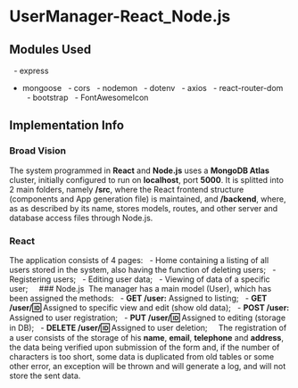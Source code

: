 # UserManager-React_Node.js
## Modules Used
  - express
  - mongoose
  - cors
  - nodemon
  - dotenv
  - axios
  - react-router-dom
  - bootstrap
  - FontAwesomeIcon

## Implementation Info

### Broad Vision
The system programmed in **React** and **Node.js** uses a **MongoDB Atlas** cluster, initially configured to run on **localhost**, port **5000**. It is splitted into 2 main folders, namely **/src**, where the React frontend structure (components and App generation file) is maintained, and **/backend**, where, as as described by its name, stores models, routes, and other server and database access files through Node.js.

### React
The application consists of 4 pages:
  - Home containing a listing of all users stored in the system, also having the function of deleting users;
  - Registering users;
  - Editing user data;
  - Viewing of data of a specific user;
  
 ### Node.js
 The manager has a main model (User), which has been assigned the methods:
  - **GET /user:** Assigned to listing;
  - **GET /user/:id:** Assigned to specific view and edit (show old data);
  - **POST /user:** Assigned to user registration;
  - **PUT /user/:id:** Assigned to editing (storage in DB);
  - **DELETE /user/:id:** Assigned to user deletion;
  
 The registration of a user consists of the storage of his **name**, **email**, **telephone** and **address**, the data being verified upon submission of the form and, if the number of characters is too short, some data is duplicated from old tables or some other error, an exception will be thrown and will generate a log, and will not store the sent data.
